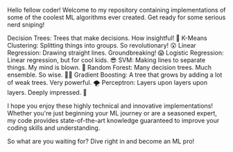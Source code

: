 Hello fellow coder! Welcome to my repository containing implementations of some of the coolest ML algorithms ever created. Get ready for some serious nerd sniping!

Decision Trees: Trees that make decisions. How insightful! 🤯
K-Means Clustering: Splitting things into groups. So revolutionary! 😲
Linear Regression: Drawing straight lines. Groundbreaking! 😱
Logistic Regression: Linear regression, but for cool kids. 😎
SVM: Making lines to separate things. My mind is blown. 🤯
Random Forest: Many decision trees. Much ensemble. So wise. 🧙‍♂️
Gradient Boosting: A tree that grows by adding a lot of weak trees. Very powerful. 🌪️
Perceptron: Layers upon layers upon layers. Deeply impressed. 💭

I hope you enjoy these highly technical and innovative implementations! Whether you're just beginning your ML journey or are a seasoned expert, my code provides state-of-the-art knowledge guaranteed to improve your coding skills and understanding.

So what are you waiting for? Dive right in and become an ML pro! 